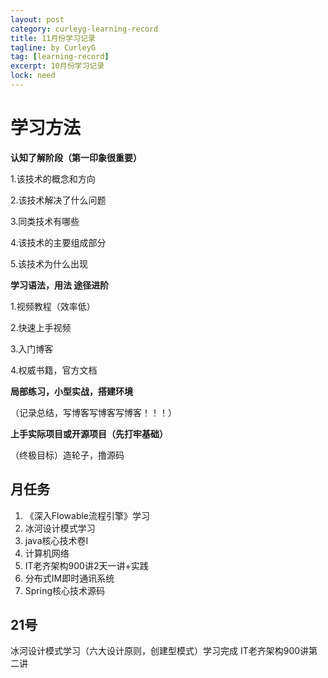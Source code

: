 ```yaml
---
layout: post
category: curleyg-learning-record
title: 11月份学习记录
tagline: by CurleyG
tag: [learning-record]
excerpt: 10月份学习记录
lock: need
---
```

# 学习方法

**认知了解阶段（第一印象很重要）**

1.该技术的概念和方向

2.该技术解决了什么问题

3.同类技术有哪些

4.该技术的主要组成部分 

5.该技术为什么出现



**学习语法，用法 途径进阶**

1.视频教程（效率低）

2.快速上手视频

3.入门博客

4.权威书籍，官方文档



**局部练习，小型实战，搭建环境**

（记录总结，写博客写博客写博客！！！）



**上手实际项目或开源项目（先打牢基础）**



（终极目标）造轮子，撸源码

## 月任务
1. 《深入Flowable流程引擎》学习
2.   冰河设计模式学习
3.  java核心技术卷I
4. 计算机网络
5. IT老齐架构900讲2天一讲+实践
6. 分布式IM即时通讯系统
7. Spring核心技术源码

## 21号
冰河设计模式学习（六大设计原则，创建型模式）学习完成
IT老齐架构900讲第二讲
